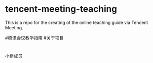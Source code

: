 # tencent-meeting-teaching
This is a repo for the creating of the online teaching guide via Tencent Meeting.

#腾讯会议教学指南
#关于项目
#
小组成员